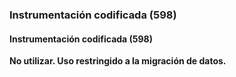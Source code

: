 ### Instrumentación codificada (598)

#### Instrumentación codificada (598)

**No utilizar. Uso restringido a la migración de datos.**
